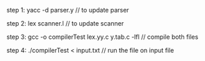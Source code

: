 step 1: 
yacc -d parser.y // to update parser

step 2:
lex scanner.l // to update scanner

step 3:
gcc -o compilerTest lex.yy.c y.tab.c -lfl // compile both files

step 4:
./compilerTest < input.txt // run the file on input file
